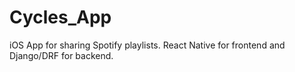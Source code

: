 # Cycles_App
iOS App for sharing Spotify playlists. React Native for frontend and Django/DRF for backend.
